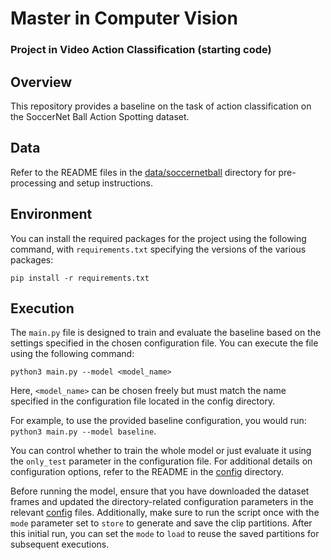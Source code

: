 # Master in Computer Vision
### Project in Video Action Classification (starting code)

## Overview

This repository provides a baseline on the task of action classification on the SoccerNet Ball Action Spotting dataset. 

## Data

Refer to the README files in the [data/soccernetball](/data/soccernetball) directory for pre-processing and setup instructions. 


## Environment

You can install the required packages for the project using the following command, with `requirements.txt` specifying the versions of the various packages:

```
pip install -r requirements.txt
```


## Execution

The `main.py` file is designed to train and evaluate the baseline based on the settings specified in the chosen configuration file. You can execute the file using the following command:

```
python3 main.py --model <model_name>
```

Here, `<model_name>` can be chosen freely but must match the name specified in the configuration file located in the config directory.

For example, to use the provided baseline configuration, you would run: `python3 main.py --model baseline`.

You can control whether to train the whole model or just evaluate it using the `only_test` parameter in the configuration file. For additional details on configuration options, refer to the README in the [config](/config/) directory.

Before running the model, ensure that you have downloaded the dataset frames and updated the directory-related configuration parameters in the relevant [config](/config/) files. Additionally, make sure to run the script once with the `mode` parameter set to `store` to generate and save the clip partitions. After this initial run, you can set the `mode` to `load` to reuse the saved partitions for subsequent executions.
